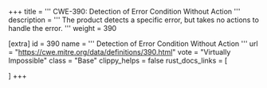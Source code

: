+++
title = '''
CWE-390: Detection of Error Condition Without Action
'''
description	= '''
The product detects a specific error, but takes no actions to handle the error.
'''
weight = 390

[extra]
id = 390
name = '''
Detection of Error Condition Without Action
'''
url = "https://cwe.mitre.org/data/definitions/390.html"
vote = "Virtually Impossible"
class = "Base"
clippy_helps = false
rust_docs_links = [
	
]
+++
